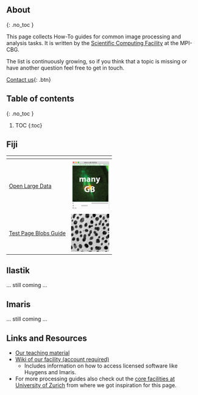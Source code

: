 ## About
{: .no_toc }

This page collects How-To guides for common image processing and analysis tasks.
It is written by the [Scientific Computing Facility](https://www.mpi-cbg.de/services-facilities/core-facilities/scientific-computing-facility/service-portfolio-overview/) at the MPI-CBG. 

The list is continuously growing, so if you think that a topic is missing or have another question feel free to get in touch.

[Contact us](https://www.mpi-cbg.de/services-facilities/core-facilities/scientific-computing-facility/service-portfolio-overview/){: .btn} <!--# .btn-blue-->

## Table of contents
{: .no_toc }

1. TOC
{:toc}

## Fiji

|  |   <!-- optional. enforces correct rendering in markdown (this+next line), not needed for gitpages-->
| ------------- | ------- |
| [Open Large Data](guides/Fiji_OpenLargeData.md)  | <img src="guides/pics/mainpage/largedata_preview.png" width="100">  
| [Test Page Blobs Guide](guides/TestPage_Guide_Blobs.md)  | <img src="guides/pics/mainpage/blobs_preview.png" width="100"> 


## Ilastik
... still coming ...

## Imaris
... still coming ...


## Links and Resources
* [Our teaching material](https://git.mpi-cbg.de/scicomp/bioimage_team/coursematerialimageanalysis)
* [Wiki of our facility (account required)](https://wiki.mpi-cbg.de/scicomp/Main_Page)
	* Includes information on how to access licensed software like Huygens and Imaris.
* For more processing guides also check out the [core facilities at University of Zurich](https://zmb.dozuki.com/c/Image_Analysis#main) from where we got inspiration for this page.
